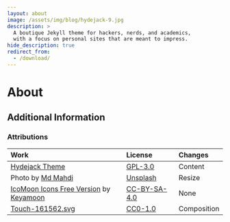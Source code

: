 ```yaml
---
layout: about
image: /assets/img/blog/hydejack-9.jpg
description: >
  A boutique Jekyll theme for hackers, nerds, and academics,
  with a focus on personal sites that are meant to impress.
hide_description: true
redirect_from:
  - /download/
---
```


# About

<!--author-->


## Additional Information

### Attributions

| Work                                                   | License        | Changes
|:-------------------------------------------------------|:---------------|:-
| [Hydejack Theme][hjt]                                  | [GPL-3.0]      | Content
| Photo by [Md Mahdi][mm]                                | [Unsplash]     | Resize
| [IcoMoon Icons Free Version][11] by [Keyamoon][12]     | [CC-BY-SA-4.0] | None
| [Touch-161562.svg][41]                                 | [CC0-1.0]      | Composition

[hjt]: https://hydejack.com/
[mm]: https://unsplash.com/photos/black-and-silver-laptop-computer-5RHBzL_P9lo
[11]: https://icomoon.io/#icons-icomoon
[12]: http://keyamoon.com/
[41]: https://commons.wikimedia.org/wiki/File:Touch-161562.svg
[GPL-3.0]: licenses/GPL-3.0.md
[CC-BY-SA-4.0]: https://creativecommons.org/licenses/by-sa/4.0/
[CC0-1.0]: https://creativecommons.org/publicdomain/zero/1.0/deed.en
[Unsplash]: https://unsplash.com/license
